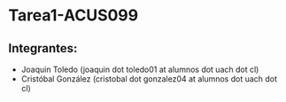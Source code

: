 # Tarea1-ACUS099

## Integrantes: 
+ Joaquin Toledo (joaquin dot toledo01 at alumnos dot uach dot cl)
+ Cristóbal González (cristobal dot gonzalez04 at alumnos dot uach dot cl)
